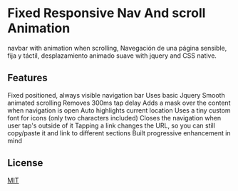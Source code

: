 # Fixed Responsive Nav And scroll Animation

navbar with animation when scrolling, Navegación de una página sensible, fija y táctil, desplazamiento animado suave with jquery
and CSS native.
 


## Features
Fixed positioned, always visible navigation bar
Uses basic Jquery
Smooth animated scrolling
Removes 300ms tap delay
Adds a mask over the content when navigation is open
Auto highlights current location
Uses a tiny custom font for icons (only two characters included)
Closes the navigation when user tap's outside of it
Tapping a link changes the URL, so you can still copy/paste it and link to different sections
Built progressive enhancement in mind


## License
[MIT](https://choosealicense.com/licenses/mit/)
